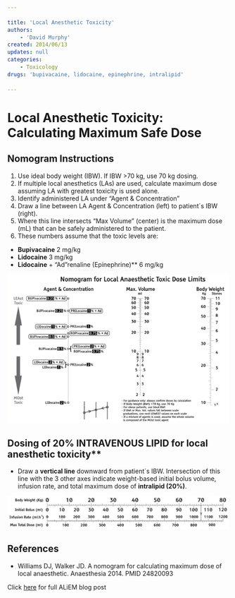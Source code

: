 ```yaml
---

title: 'Local Anesthetic Toxicity'
authors:
    - 'David Murphy'
created: 2014/06/13
updates: null
categories:
    - Toxicology
drugs: 'bupivacaine, lidocaine, epinephrine, intralipid'

---
```




# Local Anesthetic Toxicity: Calculating Maximum Safe Dose

## Nomogram Instructions

1. Use ideal body weight (IBW). If IBW &gt;70 kg, use 70 kg dosing.
2. If multiple local anesthetics (LAs) are used, calculate maximum dose assuming LA with greatest toxicity is used alone.
3. Identify administered LA under “Agent & Concentration”
4. Draw a line between LA Agent & Concentration (left) to patient´s IBW (right).
5. Where this line intersects “Max Volume” (center) is the maximum dose (mL) that can be safely administered to the patient.
6. These numbers assume that the toxic levels are:

  - **<span class="drug">Bupivacaine</span>** 2 mg/kg
  - **<span class="drug">Lidocaine</span>** 3 mg/kg
  - **<span class="drug">Lidocaine</span>** + “Ad”renaline (<span class="drug">Epinephrine</span>)** 6 mg/kg

![](image-1.png)

## Dosing of 20% INTRAVENOUS LIPID for local anesthetic toxicity**

-   Draw a **vertical line** downward from patient´s IBW. Intersection of this line with the 3 other axes indicate weight-based initial bolus volume, infusion rate, and total maximum dose of **<span class="drug">intralipid (20%)</span>**.

![](image-2.png)

## References

- Williams DJ, Walker JD. A nomogram for calculating maximum dose of local anaesthetic. Anaesthesia 2014. PMID 24820093

Click [here](https://www.aliem.com/2014/pv-card-local-anesthetic-toxicity-calculations/) for full ALiEM blog post
